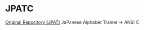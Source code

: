 # JPATC
[Original Repository (JPAT)](https://github.com/mapleint/JPAT)
JaPanese Alphabet Trainer -> ANSI C
